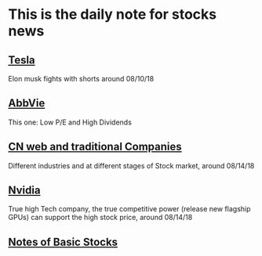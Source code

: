 # This is the daily note for stocks news
## [Tesla](https://github.com/Guannan-Shen/everday_code/blob/master/stocks/Tesla%20Stock%20Diary.ipynb)
Elon musk fights with shorts around 08/10/18
## [AbbVie](https://github.com/Guannan-Shen/everday_code/blob/master/stocks/ABBV%20Stock%20Diary.ipynb)
This one: Low P/E and High Dividends
## [CN web and traditional Companies](https://github.com/Guannan-Shen/everday_code/blob/master/stocks/CH_web_tech.ipynb)
Different industries and at different stages of Stock market, around 08/14/18
## [Nvidia](https://github.com/Guannan-Shen/everday_code/blob/master/stocks/NVDA%20Stock.ipynb)
True high Tech company, the true competitive power (release new flagship GPUs) can support the high stock price, around 08/14/18

## [Notes of Basic Stocks](https://github.com/Guannan-Shen/everday_code/blob/master/stocks/Notes_basic_stocks.ipynb)
